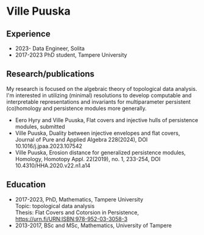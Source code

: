 # Ville Puuska

## Experience
- 2023- Data Engineer, Solita
- 2017-2023 PhD student, Tampere University

## Research/publications
My research is focused on the algebraic theory of topological data analysis. I'm interested in utilizing (minimal) resolutions to develop computable and interpretable representations and invariants for multiparameter persistent (co)homology and persistence modules more generally.
- Eero Hyry and Ville Puuska, Flat covers and injective hulls of persistence modules, submitted
- Ville Puuska, Duality between injective envelopes and flat covers, Journal of Pure and Applied Algebra 228(2024), DOI 10.1016/j.jpaa.2023.107542
- Ville Puuska, Erosion distance for generalized persistence modules, Homology, Homotopy Appl. 22(2019), no. 1, 233-254, DOI 10.4310/HHA.2020.v22.n1.a14

## Education
- 2017-2023, PhD, Mathematics, Tampere University  
Topic: topological data analysis  
Thesis: Flat Covers and Cotorsion in Persistence, https://urn.fi/URN:ISBN:978-952-03-3058-3
- 2013-2017, BSc and MSc, Mathematics, University of Tampere
